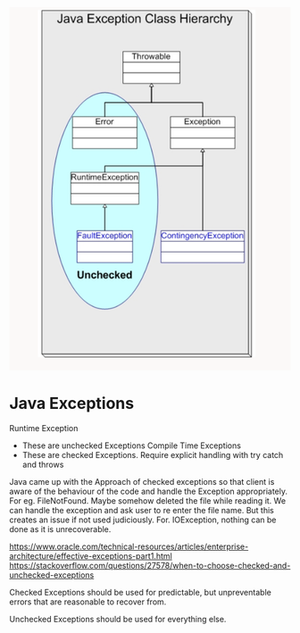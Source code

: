 ![Javca.png](JavaExceptionHeirarchy.png)

# Java Exceptions

Runtime Exception
 - These are unchecked Exceptions
Compile Time Exceptions
 - These are checked Exceptions. Require explicit handling with try catch and throws

Java came up with the Approach of checked exceptions so that client is aware of the behaviour of the code and handle the
Exception appropriately. For eg. FileNotFound. Maybe somehow deleted the file while reading it. We can handle the exception
and ask user to re enter the file name. But this creates an issue if not used judiciously. For. IOException, nothing can be done
as it is unrecoverable.

https://www.oracle.com/technical-resources/articles/enterprise-architecture/effective-exceptions-part1.html
https://stackoverflow.com/questions/27578/when-to-choose-checked-and-unchecked-exceptions

Checked Exceptions should be used for predictable, but unpreventable errors that are reasonable to recover from.

Unchecked Exceptions should be used for everything else.

